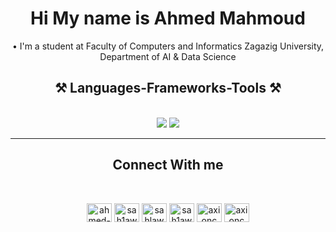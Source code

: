 <h1 align="center">Hi My name is Ahmed Mahmoud</h1>

<div align="center">
 <p>&bull; I'm a student at Faculty of Computers and Informatics Zagazig University, Department of AI & Data Science</p>
 </div>

 
<h2 align="center">⚒️ Languages-Frameworks-Tools ⚒️</h2>
<br/>
<div align="center">
    <img src="https://skillicons.dev/icons?i=c,java,vscode,github,git,r" />
    <img src="https://skillicons.dev/icons?i=python,mysql,tensorflow,pytorch,sklearn,docker" /><br>
</div>

<hr>
<h2 align="center">Connect With me</h2>
<br/>
<p align='center'>
<a href="https://www.linkedin.com/in/ahmed-mahmoud-966399245" target="blank"><img align="center" src="https://raw.githubusercontent.com/rahuldkjain/github-profile-readme-generator/master/src/images/icons/Social/linked-in-alt.svg" alt="ahmed-mahmoud-966399245" height="30" width="40" /></a>
<a href="https://www.kaggle.com/sah1awy" target="blank"><img align="center" src="https://raw.githubusercontent.com/rahuldkjain/github-profile-readme-generator/master/src/images/icons/Social/kaggle.svg" alt="sah1awy" height="30" width="40" /></a>
<a href="https://codeforces.com/profile/sahlawy" target="blank"><img align="center" src="https://raw.githubusercontent.com/rahuldkjain/github-profile-readme-generator/master/src/images/icons/Social/codeforces.svg" alt="sahlawy" height="30" width="40" /></a>
<a href="https://twitter.com/sah1awy" target="blank"><img align="center" src="https://raw.githubusercontent.com/rahuldkjain/github-profile-readme-generator/master/src/images/icons/Social/twitter.svg" alt="sah1awy" height="30" width="40" /></a>
<a href="https://instagram.com/axionc" target="blank"><img align="center" src="https://raw.githubusercontent.com/rahuldkjain/github-profile-readme-generator/master/src/images/icons/Social/instagram.svg" alt="axionc" height="30" width="40" /></a>
<a href="https://www.hackerrank.com/axionc" target="blank"><img align="center" src="https://raw.githubusercontent.com/rahuldkjain/github-profile-readme-generator/master/src/images/icons/Social/hackerrank.svg" alt="axionc" height="30" width="40" /></a>
</p>
